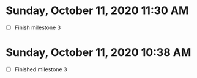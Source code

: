 # Sunday, October 11, 2020 11:30 AM
- [ ] Finish milestone 3
# Sunday, October 11, 2020 10:38 AM
- [ ] Finished milestone 3